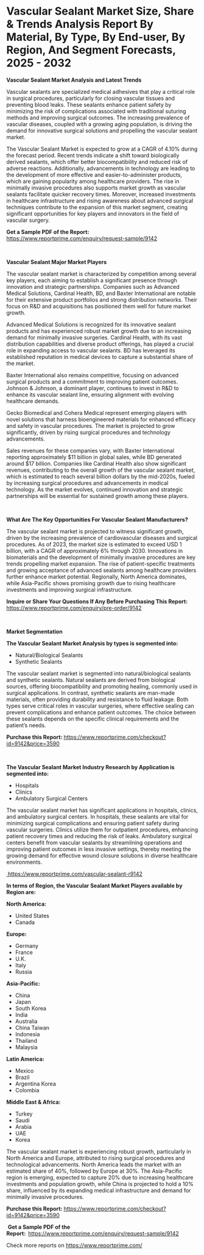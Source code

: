 <p><h1>Vascular Sealant Market Size, Share & Trends Analysis Report By Material, By Type, By End-user, By Region, And Segment Forecasts, 2025 - 2032</h1></p><p><strong>Vascular Sealant Market Analysis and Latest Trends</strong></p>
<p><p>Vascular sealants are specialized medical adhesives that play a critical role in surgical procedures, particularly for closing vascular tissues and preventing blood leaks. These sealants enhance patient safety by minimizing the risk of complications associated with traditional suturing methods and improving surgical outcomes. The increasing prevalence of vascular diseases, coupled with a growing aging population, is driving the demand for innovative surgical solutions and propelling the vascular sealant market.</p><p>The Vascular Sealant Market is expected to grow at a CAGR of 4.10% during the forecast period. Recent trends indicate a shift toward biologically derived sealants, which offer better biocompatibility and reduced risk of adverse reactions. Additionally, advancements in technology are leading to the development of more effective and easier-to-administer products, which are gaining popularity among healthcare providers. The rise in minimally invasive procedures also supports market growth as vascular sealants facilitate quicker recovery times. Moreover, increased investments in healthcare infrastructure and rising awareness about advanced surgical techniques contribute to the expansion of this market segment, creating significant opportunities for key players and innovators in the field of vascular surgery.</p></p>
<p><strong>Get a Sample PDF of the Report:&nbsp;</strong> <a href="https://www.reportprime.com/enquiry/request-sample/9142?utm_campaign=3360&utm_medium=2&utm_source=Github&utm_content=ia&utm_term=20032025&utm_id=vascular-sealant">https://www.reportprime.com/enquiry/request-sample/9142</a></p>
<p>&nbsp;</p>
<p><strong>Vascular Sealant Major Market Players</strong></p>
<p><p>The vascular sealant market is characterized by competition among several key players, each aiming to establish a significant presence through innovation and strategic partnerships. Companies such as Advanced Medical Solutions, Cardinal Health, BD, and Baxter International are notable for their extensive product portfolios and strong distribution networks. Their focus on R&D and acquisitions has positioned them well for future market growth.</p><p>Advanced Medical Solutions is recognized for its innovative sealant products and has experienced robust market growth due to an increasing demand for minimally invasive surgeries. Cardinal Health, with its vast distribution capabilities and diverse product offerings, has played a crucial role in expanding access to vascular sealants. BD has leveraged its established reputation in medical devices to capture a substantial share of the market.</p><p>Baxter International also remains competitive, focusing on advanced surgical products and a commitment to improving patient outcomes. Johnson & Johnson, a dominant player, continues to invest in R&D to enhance its vascular sealant line, ensuring alignment with evolving healthcare demands.</p><p>Gecko Biomedical and Cohera Medical represent emerging players with novel solutions that harness bioengineered materials for enhanced efficacy and safety in vascular procedures. The market is projected to grow significantly, driven by rising surgical procedures and technology advancements.</p><p>Sales revenues for these companies vary, with Baxter International reporting approximately $11 billion in global sales, while BD generated around $17 billion. Companies like Cardinal Health also show significant revenues, contributing to the overall growth of the vascular sealant market, which is estimated to reach several billion dollars by the mid-2020s, fueled by increasing surgical procedures and advancements in medical technology. As the market evolves, continued innovation and strategic partnerships will be essential for sustained growth among these players.</p></p>
<p>&nbsp;</p>
<p><strong>What Are The Key Opportunities For Vascular Sealant Manufacturers?</strong></p>
<p><p>The vascular sealant market is projected to witness significant growth, driven by the increasing prevalence of cardiovascular diseases and surgical procedures. As of 2023, the market size is estimated to exceed USD 1 billion, with a CAGR of approximately 6% through 2030. Innovations in biomaterials and the development of minimally invasive procedures are key trends propelling market expansion. The rise of patient-specific treatments and growing acceptance of advanced sealants among healthcare providers further enhance market potential. Regionally, North America dominates, while Asia-Pacific shows promising growth due to rising healthcare investments and improving surgical infrastructure.</p></p>
<p><strong>Inquire or Share Your Questions If Any Before Purchasing This Report:</strong> <a href="https://www.reportprime.com/enquiry/pre-order/9142?utm_campaign=3360&utm_medium=2&utm_source=Github&utm_content=ia&utm_term=20032025&utm_id=vascular-sealant">https://www.reportprime.com/enquiry/pre-order/9142</a></p>
<p>&nbsp;</p>
<p><strong>Market Segmentation</strong></p>
<p><strong>The Vascular Sealant Market Analysis by types is segmented into:</strong></p>
<p><ul><li>Natural/Biological Sealants</li><li>Synthetic Sealants</li></ul></p>
<p><p>The vascular sealant market is segmented into natural/biological sealants and synthetic sealants. Natural sealants are derived from biological sources, offering biocompatibility and promoting healing, commonly used in surgical applications. In contrast, synthetic sealants are man-made materials, often providing durability and resistance to fluid leakage. Both types serve critical roles in vascular surgeries, where effective sealing can prevent complications and enhance patient outcomes. The choice between these sealants depends on the specific clinical requirements and the patient’s needs.</p></p>
<p><strong>Purchase this Report:&nbsp;</strong><a href="https://www.reportprime.com/checkout?id=9142&price=3590&utm_campaign=3360&utm_medium=2&utm_source=Github&utm_content=ia&utm_term=20032025&utm_id=vascular-sealant">https://www.reportprime.com/checkout?id=9142&price=3590</a></p>
<p>&nbsp;</p>
<p><strong>The Vascular Sealant Market Industry Research by Application is segmented into:</strong></p>
<p><ul><li>Hospitals</li><li>Clinics</li><li>Ambulatory Surgical Centers</li></ul></p>
<p><p>The vascular sealant market has significant applications in hospitals, clinics, and ambulatory surgical centers. In hospitals, these sealants are vital for minimizing surgical complications and ensuring patient safety during vascular surgeries. Clinics utilize them for outpatient procedures, enhancing patient recovery times and reducing the risk of leaks. Ambulatory surgical centers benefit from vascular sealants by streamlining operations and improving patient outcomes in less invasive settings, thereby meeting the growing demand for effective wound closure solutions in diverse healthcare environments.</p></p>
<p><a href="https://www.reportprime.com/vascular-sealant-r9142?utm_campaign=3360&utm_medium=2&utm_source=Github&utm_content=ia&utm_term=20032025&utm_id=vascular-sealant">&nbsp;https://www.reportprime.com/vascular-sealant-r9142</a></p>
<p><strong>In terms of Region, the Vascular Sealant Market Players available by Region are:</strong></p>
<p>
    <p> <strong> North America: </strong>
        <ul>
            <li>United States</li>
            <li>Canada</li>
        </ul>
        </p> 
    <p> <strong> Europe: </strong>
        <ul>
            <li>Germany</li>
            <li>France</li>
            <li>U.K.</li>
            <li>Italy</li>
            <li>Russia</li>
        </ul>
        </p> 
    <p> <strong> Asia-Pacific: </strong>
        <ul>
            <li>China</li>
            <li>Japan</li>
            <li>South Korea</li>
            <li>India</li>
            <li>Australia</li>
            <li>China Taiwan</li>
            <li>Indonesia</li>
            <li>Thailand</li>
            <li>Malaysia</li>
        </ul>
        </p> 
    <p> <strong> Latin America: </strong>
        <ul>
            <li>Mexico</li>
            <li>Brazil</li>
            <li>Argentina Korea</li>
            <li>Colombia</li>
        </ul>
        </p> 
    <p> <strong> Middle East & Africa: </strong>
        <ul>
            <li>Turkey</li>
            <li>Saudi</li>
            <li>Arabia</li>
            <li>UAE</li>
            <li>Korea</li>
        </ul>
    </p>
    </p>
<p><p>The vascular sealant market is experiencing robust growth, particularly in North America and Europe, attributed to rising surgical procedures and technological advancements. North America leads the market with an estimated share of 40%, followed by Europe at 30%. The Asia-Pacific region is emerging, expected to capture 20% due to increasing healthcare investments and population growth, while China is projected to hold a 10% share, influenced by its expanding medical infrastructure and demand for minimally invasive procedures.</p></p>
<p><strong>Purchase this Report: </strong><a href="https://www.reportprime.com/checkout?id=9142&price=3590&utm_campaign=3360&utm_medium=2&utm_source=Github&utm_content=ia&utm_term=20032025&utm_id=vascular-sealant">https://www.reportprime.com/checkout?id=9142&price=3590</a></p>
<p>&nbsp;<strong>Get a Sample PDF of the Report:&nbsp;&nbsp;</strong><a href="https://www.reportprime.com/enquiry/request-sample/9142?utm_campaign=3360&utm_medium=2&utm_source=Github&utm_content=ia&utm_term=20032025&utm_id=vascular-sealant">https://www.reportprime.com/enquiry/request-sample/9142</a></p>
<p><strong></strong></p>
<p>Check more reports on <a href="https://www.reportprime.com/?utm_campaign=3360&utm_medium=2&utm_source=Github&utm_content=ia&utm_term=20032025&utm_id=vascular-sealant">https://www.reportprime.com/</a></p>